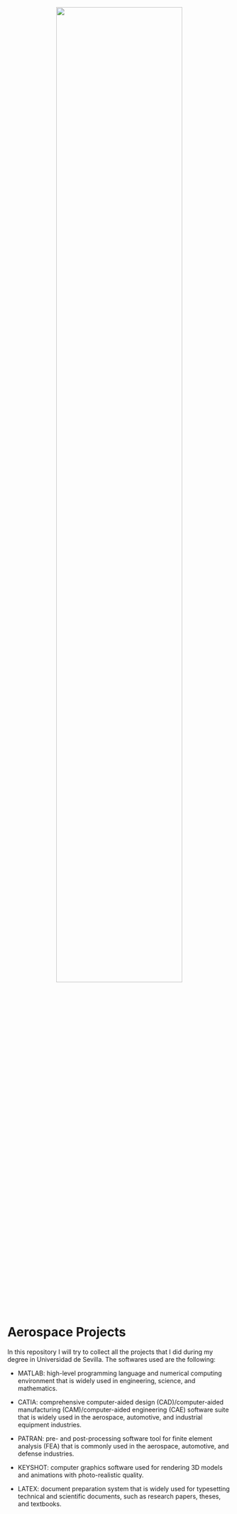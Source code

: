 <p align="center">
<img src="https://user-images.githubusercontent.com/121881874/230338407-c2bfdbee-906b-4f76-916a-8f87ddb7f18b.png" width="75%"/>
</p>

# Aerospace Projects

In this repository I will try to collect all the projects that I did during my degree in Universidad de Sevilla.
The softwares used are the following:

- MATLAB: high-level programming language and numerical computing environment that is widely used in engineering, science, and mathematics.

- CATIA: comprehensive computer-aided design (CAD)/computer-aided manufacturing (CAM)/computer-aided engineering (CAE) software suite that is widely used in the aerospace, automotive, and industrial equipment industries.

- PATRAN: pre- and post-processing software tool for finite element analysis (FEA) that is commonly used in the aerospace, automotive, and defense industries.

- KEYSHOT: computer graphics software used for rendering 3D models and animations with photo-realistic quality.

- LATEX: document preparation system that is widely used for typesetting technical and scientific documents, such as research papers, theses, and textbooks.

